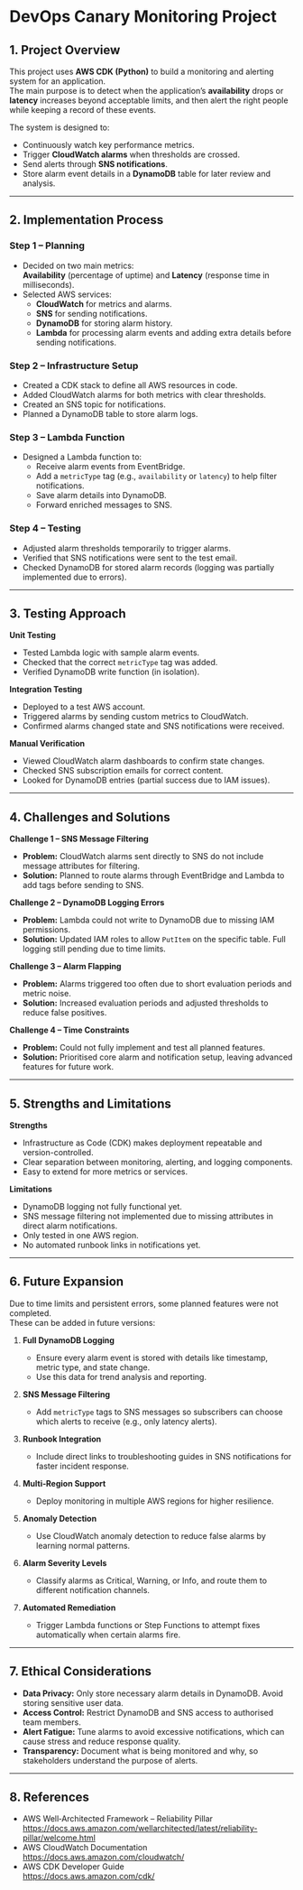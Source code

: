 # DevOps Canary Monitoring Project

## 1. Project Overview
This project uses **AWS CDK (Python)** to build a monitoring and alerting system for an application.  
The main purpose is to detect when the application’s **availability** drops or **latency** increases beyond acceptable limits, and then alert the right people while keeping a record of these events.

The system is designed to:
- Continuously watch key performance metrics.
- Trigger **CloudWatch alarms** when thresholds are crossed.
- Send alerts through **SNS notifications**.
- Store alarm event details in a **DynamoDB** table for later review and analysis.

---

## 2. Implementation Process

### Step 1 – Planning
- Decided on two main metrics:  
  **Availability** (percentage of uptime) and **Latency** (response time in milliseconds).
- Selected AWS services:
  - **CloudWatch** for metrics and alarms.
  - **SNS** for sending notifications.
  - **DynamoDB** for storing alarm history.
  - **Lambda** for processing alarm events and adding extra details before sending notifications.

### Step 2 – Infrastructure Setup
- Created a CDK stack to define all AWS resources in code.
- Added CloudWatch alarms for both metrics with clear thresholds.
- Created an SNS topic for notifications.
- Planned a DynamoDB table to store alarm logs.

### Step 3 – Lambda Function
- Designed a Lambda function to:
  - Receive alarm events from EventBridge.
  - Add a `metricType` tag (e.g., `availability` or `latency`) to help filter notifications.
  - Save alarm details into DynamoDB.
  - Forward enriched messages to SNS.

### Step 4 – Testing
- Adjusted alarm thresholds temporarily to trigger alarms.
- Verified that SNS notifications were sent to the test email.
- Checked DynamoDB for stored alarm records (logging was partially implemented due to errors).

---

## 3. Testing Approach

**Unit Testing**
- Tested Lambda logic with sample alarm events.
- Checked that the correct `metricType` tag was added.
- Verified DynamoDB write function (in isolation).

**Integration Testing**
- Deployed to a test AWS account.
- Triggered alarms by sending custom metrics to CloudWatch.
- Confirmed alarms changed state and SNS notifications were received.

**Manual Verification**
- Viewed CloudWatch alarm dashboards to confirm state changes.
- Checked SNS subscription emails for correct content.
- Looked for DynamoDB entries (partial success due to IAM issues).

---

## 4. Challenges and Solutions

**Challenge 1 – SNS Message Filtering**
- **Problem:** CloudWatch alarms sent directly to SNS do not include message attributes for filtering.
- **Solution:** Planned to route alarms through EventBridge and Lambda to add tags before sending to SNS.

**Challenge 2 – DynamoDB Logging Errors**
- **Problem:** Lambda could not write to DynamoDB due to missing IAM permissions.
- **Solution:** Updated IAM roles to allow `PutItem` on the specific table. Full logging still pending due to time limits.

**Challenge 3 – Alarm Flapping**
- **Problem:** Alarms triggered too often due to short evaluation periods and metric noise.
- **Solution:** Increased evaluation periods and adjusted thresholds to reduce false positives.

**Challenge 4 – Time Constraints**
- **Problem:** Could not fully implement and test all planned features.
- **Solution:** Prioritised core alarm and notification setup, leaving advanced features for future work.

---

## 5. Strengths and Limitations

**Strengths**
- Infrastructure as Code (CDK) makes deployment repeatable and version-controlled.
- Clear separation between monitoring, alerting, and logging components.
- Easy to extend for more metrics or services.

**Limitations**
- DynamoDB logging not fully functional yet.
- SNS message filtering not implemented due to missing attributes in direct alarm notifications.
- Only tested in one AWS region.
- No automated runbook links in notifications yet.

---

## 6. Future Expansion

Due to time limits and persistent errors, some planned features were not completed.  
These can be added in future versions:

1. **Full DynamoDB Logging**  
   - Ensure every alarm event is stored with details like timestamp, metric type, and state change.
   - Use this data for trend analysis and reporting.

2. **SNS Message Filtering**  
   - Add `metricType` tags to SNS messages so subscribers can choose which alerts to receive (e.g., only latency alerts).

3. **Runbook Integration**  
   - Include direct links to troubleshooting guides in SNS notifications for faster incident response.

4. **Multi‑Region Support**  
   - Deploy monitoring in multiple AWS regions for higher resilience.

5. **Anomaly Detection**  
   - Use CloudWatch anomaly detection to reduce false alarms by learning normal patterns.

6. **Alarm Severity Levels**  
   - Classify alarms as Critical, Warning, or Info, and route them to different notification channels.

7. **Automated Remediation**  
   - Trigger Lambda functions or Step Functions to attempt fixes automatically when certain alarms fire.

---

## 7. Ethical Considerations

- **Data Privacy:** Only store necessary alarm details in DynamoDB. Avoid storing sensitive user data.
- **Access Control:** Restrict DynamoDB and SNS access to authorised team members.
- **Alert Fatigue:** Tune alarms to avoid excessive notifications, which can cause stress and reduce response quality.
- **Transparency:** Document what is being monitored and why, so stakeholders understand the purpose of alerts.

---

## 8. References
- AWS Well‑Architected Framework – Reliability Pillar  
  https://docs.aws.amazon.com/wellarchitected/latest/reliability-pillar/welcome.html
- AWS CloudWatch Documentation  
  https://docs.aws.amazon.com/cloudwatch/
- AWS CDK Developer Guide  
  https://docs.aws.amazon.com/cdk/

